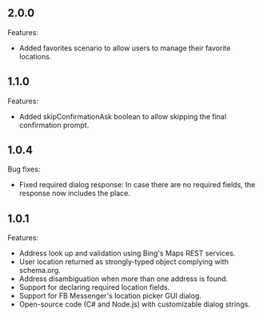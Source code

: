 ## 2.0.0
Features:
  - Added favorites scenario to allow users to manage their favorite locations.

## 1.1.0
Features:
  - Added skipConfirmationAsk boolean to allow skipping the final confirmation prompt.

## 1.0.4
Bug fixes:
  - Fixed required dialog response: In case there are no required fields, the response now includes the place.

## 1.0.1

Features:
  - Address look up and validation using Bing's Maps REST services. 
  - User location returned as strongly-typed object complying with schema.org.
  - Address disambiguation when more than one address is found.
  - Support for declaring required location fields.
  - Support for FB Messenger's location picker GUI dialog.
  - Open-source code (C# and Node.js) with customizable dialog strings.